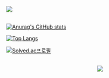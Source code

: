 <img src="https://capsule-render.vercel.app/api?type=slice&color=auto&height=150&section=header&text=Welcome To Neverland&fontSize=70" />
<br>
<br>

[![Anurag's GitHub stats](https://github-readme-stats.vercel.app/api?username=jongwon-hyun&show_icons=true&theme=dracula&hide=issues)](https://github.com/jongwon-hyun) 
<br>

[![Top Langs](https://github-readme-stats.vercel.app/api/top-langs/?username=jongwon-hyun&layout=compact)](https://github.com/jongwon-hyun)

[![Solved.ac프로필](http://mazassumnida.wtf/api/v2/generate_badge?boj=otomebass)](https://solved.ac/otomebass)
<br>
<br>
<div align="center">
<a href="https://github.com/jongwon-hyun"><img src="https://hits.seeyoufarm.com/api/count/incr/badge.svg?url=https://github.com/jongwon-hyun"/></a>         
</div>
